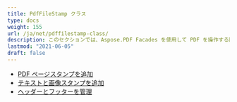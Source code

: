 ```yaml
---
title: PdfFileStamp クラス
type: docs
weight: 155
url: /ja/net/pdffilestamp-class/
description: このセクションでは、Aspose.PDF Facades を使用して PDF を操作する際に PdfFileStamp クラスをどのように使用できるかを説明します。
lastmod: "2021-06-05"
draft: false
---
```


- [PDF ページスタンプを追加](/pdf/ja/net/add-pdf-page-stamp/)
- [テキストと画像スタンプを追加](/pdf/ja/net/add-text-and-image-stamp/)
- [ヘッダーとフッターを管理](/pdf/ja/net/manage-header-and-footer/)